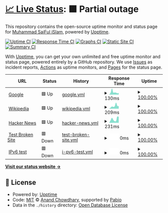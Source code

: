# [📈 Live Status](https://status.lufias.me): <!--live status--> **🟧 Partial outage**

This repository contains the open-source uptime monitor and status page for [Muhammad SaiFul iSlam](saiful.tech), powered by [Upptime](https://github.com/upptime/upptime).

[![Uptime CI](https://github.com/afk-saiful/upptime/workflows/Uptime%20CI/badge.svg)](https://github.com/afk-saiful/upptime/actions?query=workflow%3A%22Uptime+CI%22)
[![Response Time CI](https://github.com/afk-saiful/upptime/workflows/Response%20Time%20CI/badge.svg)](https://github.com/afk-saiful/upptime/actions?query=workflow%3A%22Response+Time+CI%22)
[![Graphs CI](https://github.com/afk-saiful/upptime/workflows/Graphs%20CI/badge.svg)](https://github.com/afk-saiful/upptime/actions?query=workflow%3A%22Graphs+CI%22)
[![Static Site CI](https://github.com/afk-saiful/upptime/workflows/Static%20Site%20CI/badge.svg)](https://github.com/afk-saiful/upptime/actions?query=workflow%3A%22Static+Site+CI%22)
[![Summary CI](https://github.com/afk-saiful/upptime/workflows/Summary%20CI/badge.svg)](https://github.com/afk-saiful/upptime/actions?query=workflow%3A%22Summary+CI%22)

With [Upptime](https://upptime.js.org), you can get your own unlimited and free uptime monitor and status page, powered entirely by a GitHub repository. We use [Issues](https://github.com/afk-saiful/upptime/issues) as incident reports, [Actions](https://github.com/afk-saiful/upptime/actions) as uptime monitors, and [Pages](https://status.lufias.me) for the status page.

<!--start: status pages-->
<!-- This summary is generated by Upptime (https://github.com/upptime/upptime) -->
<!-- Do not edit this manually, your changes will be overwritten -->
<!-- prettier-ignore -->
| URL | Status | History | Response Time | Uptime |
| --- | ------ | ------- | ------------- | ------ |
| <img alt="" src="https://icons.duckduckgo.com/ip3/www.google.com.ico" height="13"> [Google](https://www.google.com) | 🟩 Up | [google.yml](https://github.com/afk-saiful/upptime/commits/HEAD/history/google.yml) | <details><summary><img alt="Response time graph" src="./graphs/google/response-time-week.png" height="20"> 130ms</summary><br><a href="https://status.lufias.me/history/google"><img alt="Response time 102" src="https://img.shields.io/endpoint?url=https%3A%2F%2Fraw.githubusercontent.com%2Fafk-saiful%2Fupptime%2FHEAD%2Fapi%2Fgoogle%2Fresponse-time.json"></a><br><a href="https://status.lufias.me/history/google"><img alt="24-hour response time 86" src="https://img.shields.io/endpoint?url=https%3A%2F%2Fraw.githubusercontent.com%2Fafk-saiful%2Fupptime%2FHEAD%2Fapi%2Fgoogle%2Fresponse-time-day.json"></a><br><a href="https://status.lufias.me/history/google"><img alt="7-day response time 130" src="https://img.shields.io/endpoint?url=https%3A%2F%2Fraw.githubusercontent.com%2Fafk-saiful%2Fupptime%2FHEAD%2Fapi%2Fgoogle%2Fresponse-time-week.json"></a><br><a href="https://status.lufias.me/history/google"><img alt="30-day response time 101" src="https://img.shields.io/endpoint?url=https%3A%2F%2Fraw.githubusercontent.com%2Fafk-saiful%2Fupptime%2FHEAD%2Fapi%2Fgoogle%2Fresponse-time-month.json"></a><br><a href="https://status.lufias.me/history/google"><img alt="1-year response time 102" src="https://img.shields.io/endpoint?url=https%3A%2F%2Fraw.githubusercontent.com%2Fafk-saiful%2Fupptime%2FHEAD%2Fapi%2Fgoogle%2Fresponse-time-year.json"></a></details> | <details><summary><a href="https://status.lufias.me/history/google">100.00%</a></summary><a href="https://status.lufias.me/history/google"><img alt="All-time uptime 100.00%" src="https://img.shields.io/endpoint?url=https%3A%2F%2Fraw.githubusercontent.com%2Fafk-saiful%2Fupptime%2FHEAD%2Fapi%2Fgoogle%2Fuptime.json"></a><br><a href="https://status.lufias.me/history/google"><img alt="24-hour uptime 100.00%" src="https://img.shields.io/endpoint?url=https%3A%2F%2Fraw.githubusercontent.com%2Fafk-saiful%2Fupptime%2FHEAD%2Fapi%2Fgoogle%2Fuptime-day.json"></a><br><a href="https://status.lufias.me/history/google"><img alt="7-day uptime 100.00%" src="https://img.shields.io/endpoint?url=https%3A%2F%2Fraw.githubusercontent.com%2Fafk-saiful%2Fupptime%2FHEAD%2Fapi%2Fgoogle%2Fuptime-week.json"></a><br><a href="https://status.lufias.me/history/google"><img alt="30-day uptime 100.00%" src="https://img.shields.io/endpoint?url=https%3A%2F%2Fraw.githubusercontent.com%2Fafk-saiful%2Fupptime%2FHEAD%2Fapi%2Fgoogle%2Fuptime-month.json"></a><br><a href="https://status.lufias.me/history/google"><img alt="1-year uptime 100.00%" src="https://img.shields.io/endpoint?url=https%3A%2F%2Fraw.githubusercontent.com%2Fafk-saiful%2Fupptime%2FHEAD%2Fapi%2Fgoogle%2Fuptime-year.json"></a></details>
| <img alt="" src="https://icons.duckduckgo.com/ip3/en.wikipedia.org.ico" height="13"> [Wikipedia](https://en.wikipedia.org) | 🟩 Up | [wikipedia.yml](https://github.com/afk-saiful/upptime/commits/HEAD/history/wikipedia.yml) | <details><summary><img alt="Response time graph" src="./graphs/wikipedia/response-time-week.png" height="20"> 209ms</summary><br><a href="https://status.lufias.me/history/wikipedia"><img alt="Response time 241" src="https://img.shields.io/endpoint?url=https%3A%2F%2Fraw.githubusercontent.com%2Fafk-saiful%2Fupptime%2FHEAD%2Fapi%2Fwikipedia%2Fresponse-time.json"></a><br><a href="https://status.lufias.me/history/wikipedia"><img alt="24-hour response time 204" src="https://img.shields.io/endpoint?url=https%3A%2F%2Fraw.githubusercontent.com%2Fafk-saiful%2Fupptime%2FHEAD%2Fapi%2Fwikipedia%2Fresponse-time-day.json"></a><br><a href="https://status.lufias.me/history/wikipedia"><img alt="7-day response time 209" src="https://img.shields.io/endpoint?url=https%3A%2F%2Fraw.githubusercontent.com%2Fafk-saiful%2Fupptime%2FHEAD%2Fapi%2Fwikipedia%2Fresponse-time-week.json"></a><br><a href="https://status.lufias.me/history/wikipedia"><img alt="30-day response time 259" src="https://img.shields.io/endpoint?url=https%3A%2F%2Fraw.githubusercontent.com%2Fafk-saiful%2Fupptime%2FHEAD%2Fapi%2Fwikipedia%2Fresponse-time-month.json"></a><br><a href="https://status.lufias.me/history/wikipedia"><img alt="1-year response time 241" src="https://img.shields.io/endpoint?url=https%3A%2F%2Fraw.githubusercontent.com%2Fafk-saiful%2Fupptime%2FHEAD%2Fapi%2Fwikipedia%2Fresponse-time-year.json"></a></details> | <details><summary><a href="https://status.lufias.me/history/wikipedia">100.00%</a></summary><a href="https://status.lufias.me/history/wikipedia"><img alt="All-time uptime 100.00%" src="https://img.shields.io/endpoint?url=https%3A%2F%2Fraw.githubusercontent.com%2Fafk-saiful%2Fupptime%2FHEAD%2Fapi%2Fwikipedia%2Fuptime.json"></a><br><a href="https://status.lufias.me/history/wikipedia"><img alt="24-hour uptime 100.00%" src="https://img.shields.io/endpoint?url=https%3A%2F%2Fraw.githubusercontent.com%2Fafk-saiful%2Fupptime%2FHEAD%2Fapi%2Fwikipedia%2Fuptime-day.json"></a><br><a href="https://status.lufias.me/history/wikipedia"><img alt="7-day uptime 100.00%" src="https://img.shields.io/endpoint?url=https%3A%2F%2Fraw.githubusercontent.com%2Fafk-saiful%2Fupptime%2FHEAD%2Fapi%2Fwikipedia%2Fuptime-week.json"></a><br><a href="https://status.lufias.me/history/wikipedia"><img alt="30-day uptime 100.00%" src="https://img.shields.io/endpoint?url=https%3A%2F%2Fraw.githubusercontent.com%2Fafk-saiful%2Fupptime%2FHEAD%2Fapi%2Fwikipedia%2Fuptime-month.json"></a><br><a href="https://status.lufias.me/history/wikipedia"><img alt="1-year uptime 100.00%" src="https://img.shields.io/endpoint?url=https%3A%2F%2Fraw.githubusercontent.com%2Fafk-saiful%2Fupptime%2FHEAD%2Fapi%2Fwikipedia%2Fuptime-year.json"></a></details>
| <img alt="" src="https://icons.duckduckgo.com/ip3/news.ycombinator.com.ico" height="13"> [Hacker News](https://news.ycombinator.com) | 🟩 Up | [hacker-news.yml](https://github.com/afk-saiful/upptime/commits/HEAD/history/hacker-news.yml) | <details><summary><img alt="Response time graph" src="./graphs/hacker-news/response-time-week.png" height="20"> 231ms</summary><br><a href="https://status.lufias.me/history/hacker-news"><img alt="Response time 293" src="https://img.shields.io/endpoint?url=https%3A%2F%2Fraw.githubusercontent.com%2Fafk-saiful%2Fupptime%2FHEAD%2Fapi%2Fhacker-news%2Fresponse-time.json"></a><br><a href="https://status.lufias.me/history/hacker-news"><img alt="24-hour response time 383" src="https://img.shields.io/endpoint?url=https%3A%2F%2Fraw.githubusercontent.com%2Fafk-saiful%2Fupptime%2FHEAD%2Fapi%2Fhacker-news%2Fresponse-time-day.json"></a><br><a href="https://status.lufias.me/history/hacker-news"><img alt="7-day response time 231" src="https://img.shields.io/endpoint?url=https%3A%2F%2Fraw.githubusercontent.com%2Fafk-saiful%2Fupptime%2FHEAD%2Fapi%2Fhacker-news%2Fresponse-time-week.json"></a><br><a href="https://status.lufias.me/history/hacker-news"><img alt="30-day response time 312" src="https://img.shields.io/endpoint?url=https%3A%2F%2Fraw.githubusercontent.com%2Fafk-saiful%2Fupptime%2FHEAD%2Fapi%2Fhacker-news%2Fresponse-time-month.json"></a><br><a href="https://status.lufias.me/history/hacker-news"><img alt="1-year response time 293" src="https://img.shields.io/endpoint?url=https%3A%2F%2Fraw.githubusercontent.com%2Fafk-saiful%2Fupptime%2FHEAD%2Fapi%2Fhacker-news%2Fresponse-time-year.json"></a></details> | <details><summary><a href="https://status.lufias.me/history/hacker-news">100.00%</a></summary><a href="https://status.lufias.me/history/hacker-news"><img alt="All-time uptime 100.00%" src="https://img.shields.io/endpoint?url=https%3A%2F%2Fraw.githubusercontent.com%2Fafk-saiful%2Fupptime%2FHEAD%2Fapi%2Fhacker-news%2Fuptime.json"></a><br><a href="https://status.lufias.me/history/hacker-news"><img alt="24-hour uptime 100.00%" src="https://img.shields.io/endpoint?url=https%3A%2F%2Fraw.githubusercontent.com%2Fafk-saiful%2Fupptime%2FHEAD%2Fapi%2Fhacker-news%2Fuptime-day.json"></a><br><a href="https://status.lufias.me/history/hacker-news"><img alt="7-day uptime 100.00%" src="https://img.shields.io/endpoint?url=https%3A%2F%2Fraw.githubusercontent.com%2Fafk-saiful%2Fupptime%2FHEAD%2Fapi%2Fhacker-news%2Fuptime-week.json"></a><br><a href="https://status.lufias.me/history/hacker-news"><img alt="30-day uptime 100.00%" src="https://img.shields.io/endpoint?url=https%3A%2F%2Fraw.githubusercontent.com%2Fafk-saiful%2Fupptime%2FHEAD%2Fapi%2Fhacker-news%2Fuptime-month.json"></a><br><a href="https://status.lufias.me/history/hacker-news"><img alt="1-year uptime 100.00%" src="https://img.shields.io/endpoint?url=https%3A%2F%2Fraw.githubusercontent.com%2Fafk-saiful%2Fupptime%2FHEAD%2Fapi%2Fhacker-news%2Fuptime-year.json"></a></details>
| <img alt="" src="https://icons.duckduckgo.com/ip3/thissitedoesnotexist.koj.co.ico" height="13"> [Test Broken Site](https://thissitedoesnotexist.koj.co) | 🟥 Down | [test-broken-site.yml](https://github.com/afk-saiful/upptime/commits/HEAD/history/test-broken-site.yml) | <details><summary><img alt="Response time graph" src="./graphs/test-broken-site/response-time-week.png" height="20"> 0ms</summary><br><a href="https://status.lufias.me/history/test-broken-site"><img alt="Response time 0" src="https://img.shields.io/endpoint?url=https%3A%2F%2Fraw.githubusercontent.com%2Fafk-saiful%2Fupptime%2FHEAD%2Fapi%2Ftest-broken-site%2Fresponse-time.json"></a><br><a href="https://status.lufias.me/history/test-broken-site"><img alt="24-hour response time 0" src="https://img.shields.io/endpoint?url=https%3A%2F%2Fraw.githubusercontent.com%2Fafk-saiful%2Fupptime%2FHEAD%2Fapi%2Ftest-broken-site%2Fresponse-time-day.json"></a><br><a href="https://status.lufias.me/history/test-broken-site"><img alt="7-day response time 0" src="https://img.shields.io/endpoint?url=https%3A%2F%2Fraw.githubusercontent.com%2Fafk-saiful%2Fupptime%2FHEAD%2Fapi%2Ftest-broken-site%2Fresponse-time-week.json"></a><br><a href="https://status.lufias.me/history/test-broken-site"><img alt="30-day response time 0" src="https://img.shields.io/endpoint?url=https%3A%2F%2Fraw.githubusercontent.com%2Fafk-saiful%2Fupptime%2FHEAD%2Fapi%2Ftest-broken-site%2Fresponse-time-month.json"></a><br><a href="https://status.lufias.me/history/test-broken-site"><img alt="1-year response time 0" src="https://img.shields.io/endpoint?url=https%3A%2F%2Fraw.githubusercontent.com%2Fafk-saiful%2Fupptime%2FHEAD%2Fapi%2Ftest-broken-site%2Fresponse-time-year.json"></a></details> | <details><summary><a href="https://status.lufias.me/history/test-broken-site">100.00%</a></summary><a href="https://status.lufias.me/history/test-broken-site"><img alt="All-time uptime 100.00%" src="https://img.shields.io/endpoint?url=https%3A%2F%2Fraw.githubusercontent.com%2Fafk-saiful%2Fupptime%2FHEAD%2Fapi%2Ftest-broken-site%2Fuptime.json"></a><br><a href="https://status.lufias.me/history/test-broken-site"><img alt="24-hour uptime 100.00%" src="https://img.shields.io/endpoint?url=https%3A%2F%2Fraw.githubusercontent.com%2Fafk-saiful%2Fupptime%2FHEAD%2Fapi%2Ftest-broken-site%2Fuptime-day.json"></a><br><a href="https://status.lufias.me/history/test-broken-site"><img alt="7-day uptime 100.00%" src="https://img.shields.io/endpoint?url=https%3A%2F%2Fraw.githubusercontent.com%2Fafk-saiful%2Fupptime%2FHEAD%2Fapi%2Ftest-broken-site%2Fuptime-week.json"></a><br><a href="https://status.lufias.me/history/test-broken-site"><img alt="30-day uptime 100.00%" src="https://img.shields.io/endpoint?url=https%3A%2F%2Fraw.githubusercontent.com%2Fafk-saiful%2Fupptime%2FHEAD%2Fapi%2Ftest-broken-site%2Fuptime-month.json"></a><br><a href="https://status.lufias.me/history/test-broken-site"><img alt="1-year uptime 100.00%" src="https://img.shields.io/endpoint?url=https%3A%2F%2Fraw.githubusercontent.com%2Fafk-saiful%2Fupptime%2FHEAD%2Fapi%2Ftest-broken-site%2Fuptime-year.json"></a></details>
| <img alt="" src="https://icons.duckduckgo.com/ip3/null.ico" height="13"> [IPv6 test](forwardemail.net) | 🟥 Down | [i-pv6-test.yml](https://github.com/afk-saiful/upptime/commits/HEAD/history/i-pv6-test.yml) | <details><summary><img alt="Response time graph" src="./graphs/i-pv6-test/response-time-week.png" height="20"> 0ms</summary><br><a href="https://status.lufias.me/history/i-pv6-test"><img alt="Response time 0" src="https://img.shields.io/endpoint?url=https%3A%2F%2Fraw.githubusercontent.com%2Fafk-saiful%2Fupptime%2FHEAD%2Fapi%2Fi-pv6-test%2Fresponse-time.json"></a><br><a href="https://status.lufias.me/history/i-pv6-test"><img alt="24-hour response time 0" src="https://img.shields.io/endpoint?url=https%3A%2F%2Fraw.githubusercontent.com%2Fafk-saiful%2Fupptime%2FHEAD%2Fapi%2Fi-pv6-test%2Fresponse-time-day.json"></a><br><a href="https://status.lufias.me/history/i-pv6-test"><img alt="7-day response time 0" src="https://img.shields.io/endpoint?url=https%3A%2F%2Fraw.githubusercontent.com%2Fafk-saiful%2Fupptime%2FHEAD%2Fapi%2Fi-pv6-test%2Fresponse-time-week.json"></a><br><a href="https://status.lufias.me/history/i-pv6-test"><img alt="30-day response time 0" src="https://img.shields.io/endpoint?url=https%3A%2F%2Fraw.githubusercontent.com%2Fafk-saiful%2Fupptime%2FHEAD%2Fapi%2Fi-pv6-test%2Fresponse-time-month.json"></a><br><a href="https://status.lufias.me/history/i-pv6-test"><img alt="1-year response time 0" src="https://img.shields.io/endpoint?url=https%3A%2F%2Fraw.githubusercontent.com%2Fafk-saiful%2Fupptime%2FHEAD%2Fapi%2Fi-pv6-test%2Fresponse-time-year.json"></a></details> | <details><summary><a href="https://status.lufias.me/history/i-pv6-test">100.00%</a></summary><a href="https://status.lufias.me/history/i-pv6-test"><img alt="All-time uptime 100.00%" src="https://img.shields.io/endpoint?url=https%3A%2F%2Fraw.githubusercontent.com%2Fafk-saiful%2Fupptime%2FHEAD%2Fapi%2Fi-pv6-test%2Fuptime.json"></a><br><a href="https://status.lufias.me/history/i-pv6-test"><img alt="24-hour uptime 100.00%" src="https://img.shields.io/endpoint?url=https%3A%2F%2Fraw.githubusercontent.com%2Fafk-saiful%2Fupptime%2FHEAD%2Fapi%2Fi-pv6-test%2Fuptime-day.json"></a><br><a href="https://status.lufias.me/history/i-pv6-test"><img alt="7-day uptime 100.00%" src="https://img.shields.io/endpoint?url=https%3A%2F%2Fraw.githubusercontent.com%2Fafk-saiful%2Fupptime%2FHEAD%2Fapi%2Fi-pv6-test%2Fuptime-week.json"></a><br><a href="https://status.lufias.me/history/i-pv6-test"><img alt="30-day uptime 100.00%" src="https://img.shields.io/endpoint?url=https%3A%2F%2Fraw.githubusercontent.com%2Fafk-saiful%2Fupptime%2FHEAD%2Fapi%2Fi-pv6-test%2Fuptime-month.json"></a><br><a href="https://status.lufias.me/history/i-pv6-test"><img alt="1-year uptime 100.00%" src="https://img.shields.io/endpoint?url=https%3A%2F%2Fraw.githubusercontent.com%2Fafk-saiful%2Fupptime%2FHEAD%2Fapi%2Fi-pv6-test%2Fuptime-year.json"></a></details>

<!--end: status pages-->

[**Visit our status website →**](https://status.lufias.me)

## 📄 License

- Powered by: [Upptime](https://github.com/upptime/upptime)
- Code: [MIT](./LICENSE) © [Anand Chowdhary](https://anandchowdhary.com), supported by [Pabio](https://pabio.com)
- Data in the `./history` directory: [Open Database License](https://opendatacommons.org/licenses/odbl/1-0/)
